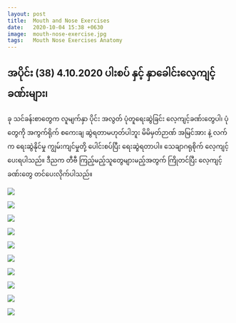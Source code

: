 ```yaml
---
layout: post
title:  Mouth and Nose Exercises
date:   2020-10-04 15:38 +0630
image:  mouth-nose-exercise.jpg
tags:   Mouth Nose Exercises Anatomy 
---
```

## အပိုင်း (38) 4.10.2020 ပါးစပ် နှင့် နှာခေါင်းလေ့ကျင့်ခဏ်းများ၊
ခု သင်ခန်းစာတွေက လူမျက်နှာ ပိုင်း အလွတ် ပုံတူရေးဆွဲခြင်း လေ့ကျင့်ခဏ်းတွေပါ၊ ပုံ တွေကို အကွက်ရိုက် စကေးချ ဆွဲရတာမဟုတ်ပါဘူး မိမိမှတ်ဉာဏ် အမြင်အား နဲ့ လက်က ရေးဆွဲနိုင်မှု ကျွမ်းကျင်မှုတို့ ပေါင်းစပ်ပြီး ရေးဆွဲရတာပါ။ သေချာဂရုစိုက် လေ့ကျင့်ပေးရပါသည်။ ဒီညက တီဗီ ကြည့်မည့်သူတွေများမည့်အတွက် ကြိုတင်ပြီး လေ့ကျင့်ခဏ်းတွေ တင်ပေးလိုက်ပါသည်။

![]({{site.baseurl}}/img/mouth-nose-exercise/01.jpg)

![]({{site.baseurl}}/img/mouth-nose-exercise/02.jpg)

![]({{site.baseurl}}/img/mouth-nose-exercise/03.jpg)

![]({{site.baseurl}}/img/mouth-nose-exercise/04.jpg)

![]({{site.baseurl}}/img/mouth-nose-exercise/05.jpg)

![]({{site.baseurl}}/img/mouth-nose-exercise/06.jpg)

![]({{site.baseurl}}/img/mouth-nose-exercise/07.jpg)

![]({{site.baseurl}}/img/mouth-nose-exercise/08.jpg)

![]({{site.baseurl}}/img/mouth-nose-exercise/09.jpg)

![]({{site.baseurl}}/img/mouth-nose-exercise/10.jpg)

